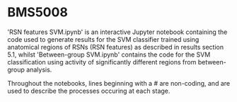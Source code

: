 # BMS5008
'RSN features SVM.ipynb' is an interactive Jupyter notebook containing the code used to generate results for the SVM classifier trained using anatomical regions of RSNs (RSN features) as described in results section 5.1, whilst 'Between-group SVM.ipynb' contains the code for the SVM classification using activity of significantly different regions from between-group analysis.

Throughout the notebooks, lines beginning with a # are non-coding, and are used to describe the processes occuring at each stage.
